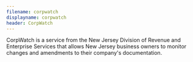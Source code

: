 ```yaml
---
filename: corpwatch
displayname: corpwatch
header: CorpWatch
---
```


CorpWatch is a service from the New Jersey Division of Revenue and Enterprise Services that allows New Jersey business owners to monitor changes and amendments to their company's documentation.
